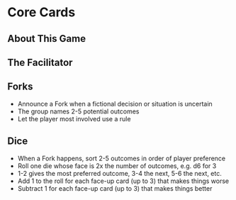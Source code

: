<!-- TITLE: 2019 March Prototype -->
<!-- SUBTITLE: A quick summary of 2019 March Prototype -->

# Core Cards
## About This Game
## The Facilitator
## Forks
* Announce a Fork when a fictional decision or situation is uncertain
* The group names 2-5 potential outcomes
* Let the player most involved use a rule 

## Dice
* When a Fork happens, sort 2-5 outcomes in order of player preference
* Roll one die whose face is 2x the number of outcomes, e.g. d6 for 3
* 1-2 gives the most preferred outcome, 3-4 the next, 5-6 the next, etc.
* Add 1 to the roll for each face-up card (up to 3) that makes things worse
* Subtract 1 for each face-up card (up to 3) that makes things better